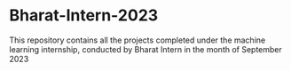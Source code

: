 # Bharat-Intern-2023
This repository contains all the projects completed under the machine learning internship, conducted by Bharat Intern in the month of September 2023
